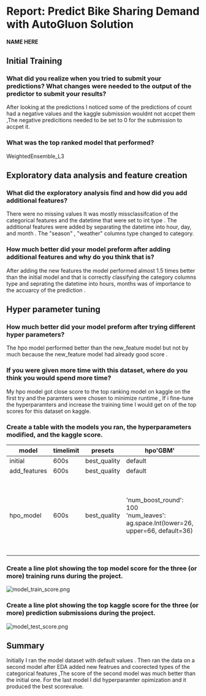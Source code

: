 # Report: Predict Bike Sharing Demand with AutoGluon Solution
#### NAME HERE

## Initial Training
### What did you realize when you tried to submit your predictions? What changes were needed to the output of the predictor to submit your results?
After looking at the predictions I noticed some of the predictions of count had a negative values and the kaggle submission wouldnt not accpet them 
,The negative predicitions needed to be set to 0 for the submission to accpet it.

### What was the top ranked model that performed?
WeightedEnsemble_L3 

## Exploratory data analysis and feature creation
### What did the exploratory analysis find and how did you add additional features?
There were no missing values It was mostly missclassifcation of the categorical features and the datetime that were set to int type .
The additional features were added by separating the datetime into hour, day, and month .
The "season" , "weather" columns type changed to category.

### How much better did your model preform after adding additional features and why do you think that is?
After adding the new features the model performed almost 1.5 times better than the initial model and that is correctly classifying the category columns type 
and seprating the datetime into hours, months was of importance to the accuarcy of the prediction .

## Hyper parameter tuning
### How much better did your model preform after trying different hyper parameters?
The hpo model performed better than the new_feature model but not by much because the new_feature model had already good score .

### If you were given more time with this dataset, where do you think you would spend more time?
My hpo model got close score to the top ranking model on kaggle on the first try and the  paramters were chosen to minimize runtime , If i fine-tune the hyperparamters
and increase the training time I would get on of the top scores for this dataset on kaggle.

### Create a table with the models you ran, the hyperparameters modified, and the kaggle score.
| model        | timelimit | presets      | hpo'GBM'                                                                              | hpo'NN_TORCH'                                                                                                                                                                                                    | score   |
|--------------|-----------|--------------|---------------------------------------------------------------------------------------|------------------------------------------------------------------------------------------------------------------------------------------------------------------------------------------------------------------|---------|
| initial      | 600s      | best_quality | default                                                                               | default                                                                                                                                                                                                          | 1.81191 |
| add_features | 600s      | best_quality | default                                                                               | default                                                                                                                                                                                                          | 0.67912 |
| hpo_model    | 600s      | best_quality | 'num_boost_round': 100 <br>'num_leaves': ag.space.Int(lower=26, upper=66, default=36) | 'num_epochs': 10<br>'learning_rate': ag.space.Real(1e-4, 1e-2, default=5e-4, log=True)<br>'activation': ag.space.Categorical('relu', 'softrelu', 'tanh')<br>'dropout_prob': ag.space.Real(0.0, 0.5, default=0.1) | 0.48490 |

### Create a line plot showing the top model score for the three (or more) training runs during the project.


![model_train_score.png](img/model_train_score.png)

### Create a line plot showing the top kaggle score for the three (or more) prediction submissions during the project.


![model_test_score.png](img/model_test_score.png)

## Summary
Initially  I ran the model dataset with default values .
Then ran the data on a second model after EDA added new featrues and coorected types of the categorical features ,The score of the second model was much better than the initial one.
For the last model I did hyperparamter opimization and it produced the best scorevalue.
